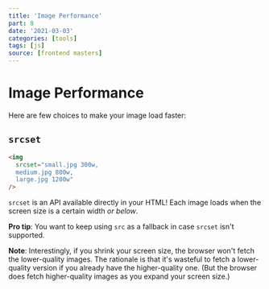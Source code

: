 ```yaml
---
title: 'Image Performance'
part: 8
date: '2021-03-03'
categories: [tools]
tags: [js]
source: [frontend masters]
---
```


# Image Performance

Here are few choices to make your image load faster:

## `srcset`

```html
<img
  srcset="small.jpg 300w,
  medium.jpg 800w,
  large.jpg 1200w"
/>
```

`srcset` is an API available directly in your HTML! Each image loads when the screen size is a certain width *or below*.

**Pro tip**: You want to keep using `src` as a fallback in case `srcset` isn't supported.

**Note**: Interestingly, if you shrink your screen size, the browser won't fetch the lower-quality images. The rationale is that it's wasteful to fetch a lower-quality version if you already have the higher-quality one. (But the browser does fetch higher-quality images as you expand your screen size.)